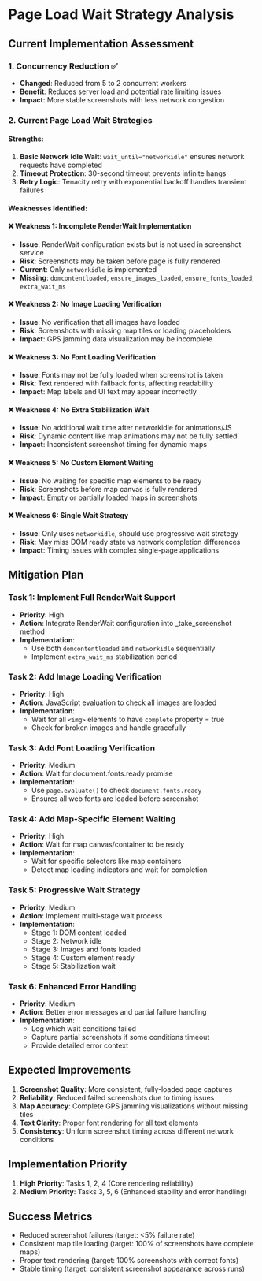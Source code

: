 # Page Load Wait Strategy Analysis

## Current Implementation Assessment

### 1. Concurrency Reduction ✅
- **Changed**: Reduced from 5 to 2 concurrent workers
- **Benefit**: Reduces server load and potential rate limiting issues
- **Impact**: More stable screenshots with less network congestion

### 2. Current Page Load Wait Strategies

#### **Strengths:**
1. **Basic Network Idle Wait**: `wait_until="networkidle"` ensures network requests have completed
2. **Timeout Protection**: 30-second timeout prevents infinite hangs
3. **Retry Logic**: Tenacity retry with exponential backoff handles transient failures

#### **Weaknesses Identified:**

#### ❌ **Weakness 1: Incomplete RenderWait Implementation**
- **Issue**: RenderWait configuration exists but is not used in screenshot service
- **Risk**: Screenshots may be taken before page is fully rendered
- **Current**: Only `networkidle` is implemented
- **Missing**: `domcontentloaded`, `ensure_images_loaded`, `ensure_fonts_loaded`, `extra_wait_ms`

#### ❌ **Weakness 2: No Image Loading Verification**
- **Issue**: No verification that all images have loaded
- **Risk**: Screenshots with missing map tiles or loading placeholders
- **Impact**: GPS jamming data visualization may be incomplete

#### ❌ **Weakness 3: No Font Loading Verification**
- **Issue**: Fonts may not be fully loaded when screenshot is taken
- **Risk**: Text rendered with fallback fonts, affecting readability
- **Impact**: Map labels and UI text may appear incorrectly

#### ❌ **Weakness 4: No Extra Stabilization Wait**
- **Issue**: No additional wait time after networkidle for animations/JS
- **Risk**: Dynamic content like map animations may not be fully settled
- **Impact**: Inconsistent screenshot timing for dynamic maps

#### ❌ **Weakness 5: No Custom Element Waiting**
- **Issue**: No waiting for specific map elements to be ready
- **Risk**: Screenshots before map canvas is fully rendered
- **Impact**: Empty or partially loaded maps in screenshots

#### ❌ **Weakness 6: Single Wait Strategy**
- **Issue**: Only uses `networkidle`, should use progressive wait strategy
- **Risk**: May miss DOM ready state vs network completion differences
- **Impact**: Timing issues with complex single-page applications

## Mitigation Plan

### **Task 1: Implement Full RenderWait Support**
- **Priority**: High
- **Action**: Integrate RenderWait configuration into _take_screenshot method
- **Implementation**: 
  - Use both `domcontentloaded` and `networkidle` sequentially
  - Implement `extra_wait_ms` stabilization period

### **Task 2: Add Image Loading Verification**
- **Priority**: High
- **Action**: JavaScript evaluation to check all images are loaded
- **Implementation**:
  - Wait for all `<img>` elements to have `complete` property = true
  - Check for broken images and handle gracefully

### **Task 3: Add Font Loading Verification**
- **Priority**: Medium
- **Action**: Wait for document.fonts.ready promise
- **Implementation**:
  - Use `page.evaluate()` to check `document.fonts.ready`
  - Ensures all web fonts are loaded before screenshot

### **Task 4: Add Map-Specific Element Waiting**
- **Priority**: High
- **Action**: Wait for map canvas/container to be ready
- **Implementation**:
  - Wait for specific selectors like map containers
  - Detect map loading indicators and wait for completion

### **Task 5: Progressive Wait Strategy**
- **Priority**: Medium
- **Action**: Implement multi-stage wait process
- **Implementation**:
  - Stage 1: DOM content loaded
  - Stage 2: Network idle
  - Stage 3: Images and fonts loaded
  - Stage 4: Custom element ready
  - Stage 5: Stabilization wait

### **Task 6: Enhanced Error Handling**
- **Priority**: Medium
- **Action**: Better error messages and partial failure handling
- **Implementation**:
  - Log which wait conditions failed
  - Capture partial screenshots if some conditions timeout
  - Provide detailed error context

## Expected Improvements

1. **Screenshot Quality**: More consistent, fully-loaded page captures
2. **Reliability**: Reduced failed screenshots due to timing issues
3. **Map Accuracy**: Complete GPS jamming visualizations without missing tiles
4. **Text Clarity**: Proper font rendering for all text elements
5. **Consistency**: Uniform screenshot timing across different network conditions

## Implementation Priority

1. **High Priority**: Tasks 1, 2, 4 (Core rendering reliability)
2. **Medium Priority**: Tasks 3, 5, 6 (Enhanced stability and error handling)

## Success Metrics

- Reduced screenshot failures (target: <5% failure rate)
- Consistent map tile loading (target: 100% of screenshots have complete maps)
- Proper text rendering (target: 100% screenshots with correct fonts)
- Stable timing (target: consistent screenshot appearance across runs)

